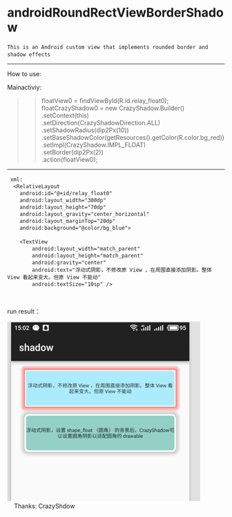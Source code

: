 # androidRoundRectViewBorderShadow
`This is an Android custom view that implements rounded border and shadow effects`
 ___ 
How to use:

  Mainactiviy:<br>
>>  floatView0 = findViewById(R.id.relay_float0);<br>
    floatCrazyShadow0 = new CrazyShadow.Builder()<br>
                .setContext(this)<br>
                .setDirection(CrazyShadowDirection.ALL)<br>
                .setShadowRadius(dip2Px(10))<br>
                .setBaseShadowColor(getResources().getColor(R.color.bg_red))<br>
                .setImpl(CrazyShadow.IMPL_FLOAT)<br>
                .setBorder(dip2Px(2))<br>
                .action(floatView0);<br>
                
  ___              
                
     xml:
      <RelativeLayout
        android:id="@+id/relay_float0"
        android:layout_width="300dp"
        android:layout_height="70dp"
        android:layout_gravity="center_horizontal"
        android:layout_marginTop="20dp"
        android:background="@color/bg_blue">

        <TextView
            android:layout_width="match_parent"
            android:layout_height="match_parent"
            android:gravity="center"
            android:text="浮动式阴影，不修改原 View ，在周围直接添加阴影。整体 View 看起来变大。但原 View 不能动"
            android:textSize="10sp" />

    </RelativeLayout>
    
    

run result：

   ![image](https://github.com/Fennudedaima/androidRoundRectViewBorderShadow/raw/master/img.png)<br>
     
    Thanks:
         CrazyShdow
                
                
                
                
                
